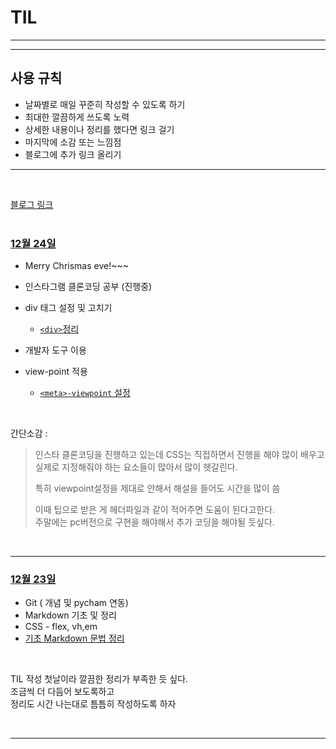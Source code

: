 # TIL

***
***

## 사용 규칙

* 날짜별로 매일 꾸준히 작성할 수 있도록 하기 
* 최대한 깔끔하게 쓰도록 노력
* 상세한 내용이나 정리를 했다면 링크 걸기
* 마지막에 소감 또는 느낌점 
* 블로그에 추가 링크 올리기

***
<br>

[블로그 링크](https://jscript.tistory.com/)  
<br>

### <u>12월 24일</u>

* Merry Chrismas eve!~~~
* 인스타그램 클론코딩 공부 (진행중)
* div 태그 설정 및 고치기
  * [```<div>```정리](css/div.md)
* 개발자 도구 이용
* view-point 적용 

  * [```<meta>-viewpoint``` 설정](css/meta.md)
  
<br>

간단소감 : 

> 인스타 클론코딩을 진행하고 있는데 CSS는 직접하면서 
> 진행을 해야 많이 배우고 실제로 지정해줘야 하는 요소들이 많아서
> 많이 헷갈린다.<br>
> 
> 특히 viewpoint설정을 제대로 안해서 해설을 들어도 시간을 많이 씀
> 
> 이때 팁으로 받은 게 헤더파일과 같이 적어주면 도움이 된다고한다.<br>
> 주말에는 pc버전으로 구현을 해야해서 추가 코딩을 해야될 듯싶다.
> 

<br>


***

### <u>12월 23일</u>

- Git ( 개념 및 pycham 연동)
- Markdown 기초 및 정리
- CSS - flex, vh,em
- [기초 Markdown 문법 정리](Markdown/기본_문법.md)

<br>  

  TIL 작성 첫날이라 깔끔한 정리가 부족한 듯 싶다.  
  조금씩 더 다듬어 보도록하고  
  정리도 시간 나는대로 틈틈히 작성하도록 하자

<br>

***







